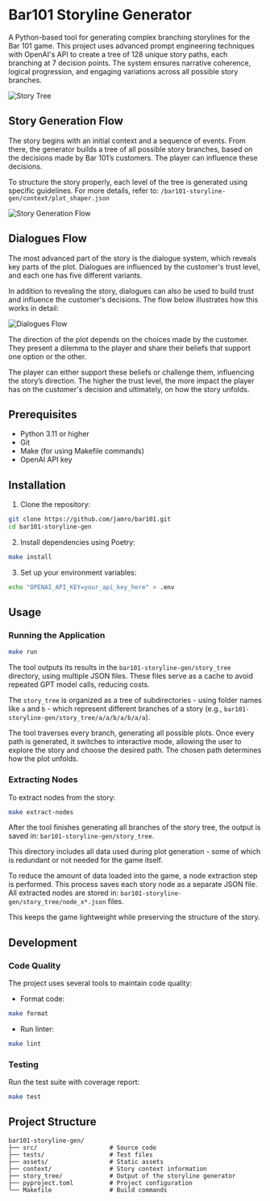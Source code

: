 # Bar101 Storyline Generator

A Python-based tool for generating complex branching storylines for the Bar 101 game. This project uses advanced prompt engineering techniques with OpenAI's API to create a tree of 128 unique story paths, each branching at 7 decision points. The system ensures narrative coherence, logical progression, and engaging variations across all possible story branches.

![Story Tree](assets/docs/story_tree.jpg)

## Story Generation Flow

The story begins with an initial context and a sequence of events. From there, the generator builds a tree of all possible story branches, based on the decisions made by Bar 101’s customers. The player can influence these decisions.

To structure the story properly, each level of the tree is generated using specific guidelines. For more details, refer to: `/bar101-storyline-gen/context/plot_shaper.json`

![Story Generation Flow](assets/docs/generator_flow.png)

## Dialogues Flow

The most advanced part of the story is the dialogue system, which reveals key parts of the plot. Dialogues are influenced by the customer's trust level, and each one has five different variants.

In addition to revealing the story, dialogues can also be used to build trust and influence the customer's decisions. The flow below illustrates how this works in detail:

![Dialogues Flow](assets/docs/dialogue_flow.png)

The direction of the plot depends on the choices made by the customer. They present a dilemma to the player and share their beliefs that support one option or the other.

The player can either support these beliefs or challenge them, influencing the story’s direction. The higher the trust level, the more impact the player has on the customer's decision and ultimately, on how the story unfolds.

## Prerequisites

- Python 3.11 or higher
- Git
- Make (for using Makefile commands)
- OpenAI API key

## Installation

1. Clone the repository:
```bash
git clone https://github.com/jamro/bar101.git
cd bar101-storyline-gen
```

2. Install dependencies using Poetry:
```bash
make install
```

3. Set up your environment variables:
```bash
echo "OPENAI_API_KEY=your_api_key_here" > .env
```

## Usage

### Running the Application

```bash
make run
```
The tool outputs its results in the `bar101-storyline-gen/story_tree` directory, using multiple JSON files. These files serve as a cache to avoid repeated GPT model calls, reducing costs.

The `story_tree` is organized as a tree of subdirectories - using folder names like `a` and `b` - which represent different branches of a story (e.g., `bar101-storyline-gen/story_tree/a/a/b/a/b/a/a`).

The tool traverses every branch, generating all possible plots. Once every path is generated, it switches to interactive mode, allowing the user to explore the story and choose the desired path. The chosen path determines how the plot unfolds.

### Extracting Nodes

To extract nodes from the story:

```bash
make extract-nodes
```

After the tool finishes generating all branches of the story tree, the output is saved in: `bar101-storyline-gen/story_tree`.

This directory includes all data used during plot generation - some of which is redundant or not needed for the game itself.

To reduce the amount of data loaded into the game, a node extraction step is performed. This process saves each story node as a separate JSON file. All extracted nodes are stored in: `bar101-storyline-gen/story_tree/node_x*.json` files.

This keeps the game lightweight while preserving the structure of the story.

## Development

### Code Quality

The project uses several tools to maintain code quality:

- Format code:
```bash
make format
```

- Run linter:
```bash
make lint
```

### Testing

Run the test suite with coverage report:
```bash
make test
```

## Project Structure

```
bar101-storyline-gen/
├── src/                    # Source code
├── tests/                  # Test files
├── assets/                 # Static assets
├── context/                # Story context information
├── story_tree/             # Output of the storyline generator
├── pyproject.toml          # Project configuration
└── Makefile                # Build commands
```
